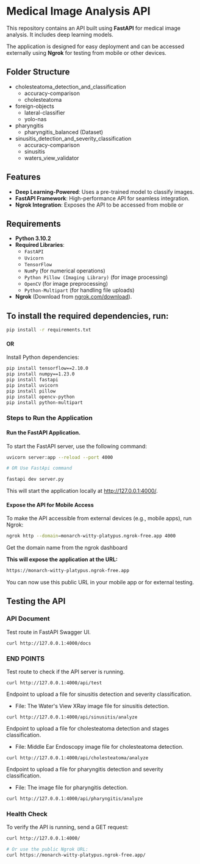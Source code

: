 # Medical Image Analysis API

This repository contains an API built using **FastAPI** for medical image analysis. It includes deep learning models.

The application is designed for easy deployment and can be accessed externally using **Ngrok** for testing from mobile or other devices.

## Folder Structure

- cholesteatoma_detection_and_classification
   - accuracy-comparison
   - cholesteatoma
- foreign-objects
   - lateral-classifier
   - yolo-nas
- pharyngitis
   - pharyngitis_balanced (Dataset)
- sinusitis_detection_and_severity_classification
   - accuracy-comparison
   - sinusitis
   - waters_view_validator

## Features

- **Deep Learning-Powered**: Uses a pre-trained model to classify images.
- **FastAPI Framework**: High-performance API for seamless integration.
- **Ngrok Integration**: Exposes the API to be accessed from mobile or 

 
## Requirements

- **Python 3.10.2**
- **Required Libraries**: 
  - `FastAPI`
  - `Uvicorn`
  - `TensorFlow`
  - `NumPy` (for numerical operations)
  - `Python Pillow (Imaging Library)` (for image processing)
  - `OpenCV` (for image preprocessing)
  - `Python-Multipart` (for handling file uploads)
- **Ngrok** (Download from [ngrok.com/download](https://ngrok.com/download)).


## To install the required dependencies, run:

```bash
pip install -r requirements.txt
```
#### OR
Install Python dependencies:
```bash
pip install tensorflow==2.10.0
pip install numpy==1.23.0
pip install fastapi
pip install uvicorn
pip install pillow
pip install opencv-python
pip install python-multipart
```
### Steps to Run the Application
#### Run the FastAPI Application.

To start the FastAPI server, use the following command:
```bash
uvicorn server:app --reload --port 4000

# OR Use FastApi command

fastapi dev server.py
```
This will start the application locally at http://127.0.0.1:4000/.

#### Expose the API for Mobile Access
To make the API accessible from external devices (e.g., mobile apps), run Ngrok:
```bash
ngrok http --domain=monarch-witty-platypus.ngrok-free.app 4000
```
Get the domain name from the ngrok dashboard

**This will expose the application at the URL:**
```bash
https://monarch-witty-platypus.ngrok-free.app
```
You can now use this public URL in your mobile app or for external testing.

## Testing the API
### API Document  
Test route in FastAPI Swagger UI.
```
curl http://127.0.0.1:4000/docs
```
### END POINTS 
Test route to check if the API server is running.
```
curl http://127.0.0.1:4000/api/test
```
Endpoint to upload a file for sinusitis detection and severity classification.
   - File: The Water's View XRay image file for sinusitis detection.
```
curl http://127.0.0.1:4000/api/sinusitis/analyze
```
Endpoint to upload a file for cholesteatoma detection and stages classification.
   - File: Middle Ear Endoscopy image file for cholesteatoma detection.
```
curl http://127.0.0.1:4000/api/cholesteatoma/analyze
```
Endpoint to upload a file for pharyngitis detection and severity classification.

   - File: The image file for pharyngitis detection.
```
curl http://127.0.0.1:4000/api/pharyngitis/analyze
```

### Health Check
To verify the API is running, send a GET request:
```bash
curl http://127.0.0.1:4000/

# Or use the public Ngrok URL:
curl https://monarch-witty-platypus.ngrok-free.app/
```
